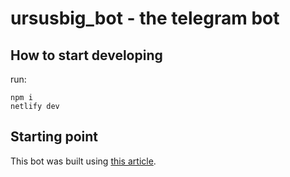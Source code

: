 # ursusbig_bot - the telegram bot

## How to start developing

run:

```
npm i
netlify dev
```

## Starting point

This bot was built using [this article](https://travishorn.com/building-a-telegram-bot-with-netlify).
